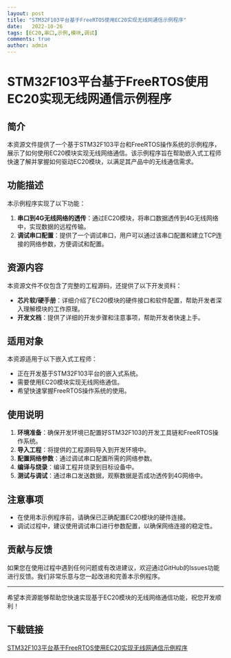 ```yaml
---
layout: post
title: "STM32F103平台基于FreeRTOS使用EC20实现无线网通信示例程序"
date:   2022-10-26
tags: [EC20,串口,示例,模块,调试]
comments: true
author: admin
---
```

# STM32F103平台基于FreeRTOS使用EC20实现无线网通信示例程序

## 简介
本资源文件提供了一个基于STM32F103平台和FreeRTOS操作系统的示例程序，展示了如何使用EC20模块实现无线网络通信。该示例程序旨在帮助嵌入式工程师快速了解并掌握如何驱动EC20模块，以满足其产品中的无线通信需求。

## 功能描述
本示例程序实现了以下功能：
1. **串口到4G无线网络的透传**：通过EC20模块，将串口数据透传到4G无线网络中，实现数据的远程传输。
2. **调试串口配置**：提供了一个调试串口，用户可以通过该串口配置和建立TCP连接的网络参数，方便调试和配置。

## 资源内容
本资源文件不仅包含了完整的工程源码，还提供了以下开发资料：
- **芯片软/硬手册**：详细介绍了EC20模块的硬件接口和软件配置，帮助开发者深入理解模块的工作原理。
- **开发文档**：提供了详细的开发步骤和注意事项，帮助开发者快速上手。

## 适用对象
本资源适用于以下嵌入式工程师：
- 正在开发基于STM32F103平台的嵌入式系统。
- 需要使用EC20模块实现无线网络通信。
- 希望快速掌握FreeRTOS操作系统的使用。

## 使用说明
1. **环境准备**：确保开发环境已配置好STM32F103的开发工具链和FreeRTOS操作系统。
2. **导入工程**：将提供的工程源码导入到开发环境中。
3. **配置网络参数**：通过调试串口配置所需的网络参数。
4. **编译与烧录**：编译工程并烧录到目标设备中。
5. **测试与调试**：通过串口发送数据，观察数据是否成功透传到4G网络中。

## 注意事项
- 在使用本示例程序前，请确保已正确配置EC20模块的硬件连接。
- 调试过程中，建议使用调试串口进行参数配置，以确保网络连接的稳定性。

## 贡献与反馈
如果您在使用过程中遇到任何问题或有改进建议，欢迎通过GitHub的Issues功能进行反馈。我们非常乐意与您一起改进和完善本示例程序。

---

希望本资源能够帮助您快速实现基于EC20模块的无线网络通信功能，祝您开发顺利！

## 下载链接

[STM32F103平台基于FreeRTOS使用EC20实现无线网通信示例程序](https://pan.quark.cn/s/565a3dbf9608)